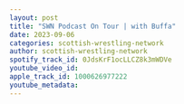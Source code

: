 ```yaml
---
layout: post
title: "SWN Podcast On Tour | with Buffa"
date: 2023-09-06
categories: scottish-wrestling-network
author: scottish-wrestling-network
spotify_track_id: 0JdsKrF1ocLLCZ8k3mWDVe
youtube_video_id: 
apple_track_id: 1000626977222
youtube_metadata: 
---
```

